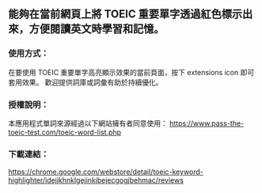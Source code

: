 ## 能夠在當前網頁上將 TOEIC 重要單字透過紅色標示出來，方便閱讀英文時學習和記憶。
### 使用方式：
在要使用 TOEIC 重要單字高亮顯示效果的當前頁面，按下 extensions icon 即可套用效果。
歡迎提供詞庫或詞彙有助於持續優化。

### 授權說明：
本應用程式單詞來源經過以下網站擁有者同意使用：
https://www.pass-the-toeic-test.com/toeic-word-list.php

### 下載連結：
https://chrome.google.com/webstore/detail/toeic-keyword-highlighter/idejjkhnklgejinkjbejecgogjbehmac/reviews
